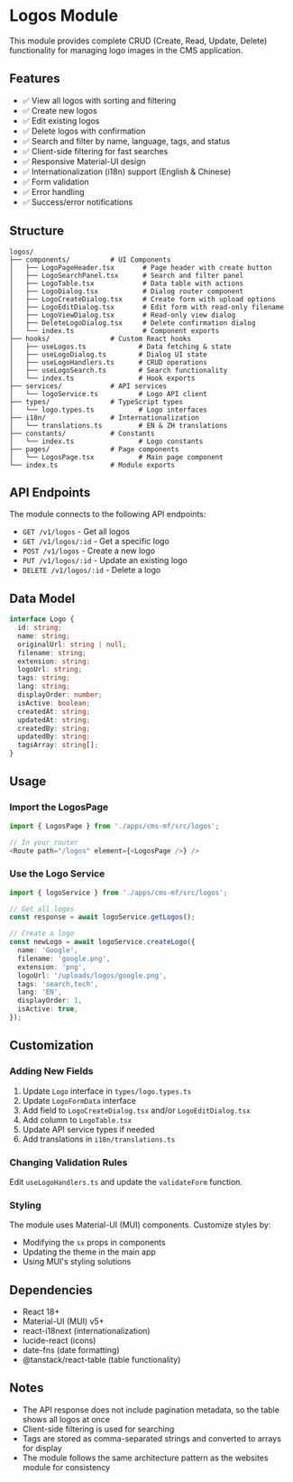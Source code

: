 # Logos Module

This module provides complete CRUD (Create, Read, Update, Delete) functionality for managing logo images in the CMS application.

## Features

- ✅ View all logos with sorting and filtering
- ✅ Create new logos
- ✅ Edit existing logos
- ✅ Delete logos with confirmation
- ✅ Search and filter by name, language, tags, and status
- ✅ Client-side filtering for fast searches
- ✅ Responsive Material-UI design
- ✅ Internationalization (i18n) support (English & Chinese)
- ✅ Form validation
- ✅ Error handling
- ✅ Success/error notifications

## Structure

```
logos/
├── components/          # UI Components
│   ├── LogoPageHeader.tsx       # Page header with create button
│   ├── LogoSearchPanel.tsx      # Search and filter panel
│   ├── LogoTable.tsx            # Data table with actions
│   ├── LogoDialog.tsx           # Dialog router component
│   ├── LogoCreateDialog.tsx     # Create form with upload options
│   ├── LogoEditDialog.tsx       # Edit form with read-only filename
│   ├── LogoViewDialog.tsx       # Read-only view dialog
│   ├── DeleteLogoDialog.tsx     # Delete confirmation dialog
│   └── index.ts                 # Component exports
├── hooks/               # Custom React hooks
│   ├── useLogos.ts             # Data fetching & state
│   ├── useLogoDialog.ts        # Dialog UI state
│   ├── useLogoHandlers.ts      # CRUD operations
│   ├── useLogoSearch.ts        # Search functionality
│   └── index.ts                # Hook exports
├── services/            # API services
│   └── logoService.ts          # Logo API client
├── types/               # TypeScript types
│   └── logo.types.ts           # Logo interfaces
├── i18n/                # Internationalization
│   └── translations.ts         # EN & ZH translations
├── constants/           # Constants
│   └── index.ts                # Logo constants
├── pages/               # Page components
│   └── LogosPage.tsx           # Main page component
└── index.ts             # Module exports
```

## API Endpoints

The module connects to the following API endpoints:

- `GET /v1/logos` - Get all logos
- `GET /v1/logos/:id` - Get a specific logo
- `POST /v1/logos` - Create a new logo
- `PUT /v1/logos/:id` - Update an existing logo
- `DELETE /v1/logos/:id` - Delete a logo

## Data Model

```typescript
interface Logo {
  id: string;
  name: string;
  originalUrl: string | null;
  filename: string;
  extension: string;
  logoUrl: string;
  tags: string;
  lang: string;
  displayOrder: number;
  isActive: boolean;
  createdAt: string;
  updatedAt: string;
  createdBy: string;
  updatedBy: string;
  tagsArray: string[];
}
```

## Usage

### Import the LogosPage

```typescript
import { LogosPage } from './apps/cms-mf/src/logos';

// In your router
<Route path="/logos" element={<LogosPage />} />
```

### Use the Logo Service

```typescript
import { logoService } from './apps/cms-mf/src/logos';

// Get all logos
const response = await logoService.getLogos();

// Create a logo
const newLogo = await logoService.createLogo({
  name: 'Google',
  filename: 'google.png',
  extension: 'png',
  logoUrl: '/uploads/logos/google.png',
  tags: 'search,tech',
  lang: 'EN',
  displayOrder: 1,
  isActive: true,
});
```

## Customization

### Adding New Fields

1. Update `Logo` interface in `types/logo.types.ts`
2. Update `LogoFormData` interface
3. Add field to `LogoCreateDialog.tsx` and/or `LogoEditDialog.tsx`
4. Add column to `LogoTable.tsx`
5. Update API service types if needed
6. Add translations in `i18n/translations.ts`

### Changing Validation Rules

Edit `useLogoHandlers.ts` and update the `validateForm` function.

### Styling

The module uses Material-UI (MUI) components. Customize styles by:
- Modifying the `sx` props in components
- Updating the theme in the main app
- Using MUI's styling solutions

## Dependencies

- React 18+
- Material-UI (MUI) v5+
- react-i18next (internationalization)
- lucide-react (icons)
- date-fns (date formatting)
- @tanstack/react-table (table functionality)

## Notes

- The API response does not include pagination metadata, so the table shows all logos at once
- Client-side filtering is used for searching
- Tags are stored as comma-separated strings and converted to arrays for display
- The module follows the same architecture pattern as the websites module for consistency

